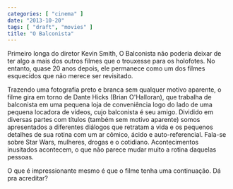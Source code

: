 ```yaml
---
categories: [ "cinema" ]
date: "2013-10-20"
tags: [ "draft", "movies" ]
title: "O Balconista"
---
```

Primeiro longa do diretor Kevin Smith, O Balconista não poderia deixar
de ter algo a mais dos outros filmes que o trouxesse para os holofotes. No
entanto, quase 20 anos depois, ele permanece como um dos filmes esquecidos
que não merece ser revisitado.

Trazendo uma fotografia preto e branca sem qualquer motivo aparente,
o filme gira em torno de Dante Hicks (Brian O'Halloran), que
trabalha de balconista em uma pequena loja de conveniência logo
do lado de uma pequena locadora de vídeos, cujo balconista é seu
amigo. Dividido em diversas partes com títulos (também sem motivo
aparente) somos apresentados a diferentes diálogos que retratam a
vida e os pequenos detalhes de sua rotina com um ar cômico, ácido
e auto-referencial. Fala-se sobre Star Wars, mulheres, drogas e o
cotidiano. Acontecimentos inusitados acontecem, o que não parece mudar
muito a rotina daquelas pessoas.

O que é impressionante mesmo é que o filme tenha uma continuação. Dá
pra acreditar?

